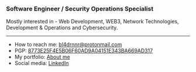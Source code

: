 ### Software Engineer / Security Operations Specialist

Mostly interested in - Web Development, WEB3, Network Technologies, Development & Operations and Cybersecurity.

---

- How to reach me: bl4drnnr@protonmail.com
- PGP: [8773E25F4E5B06F60AD9A04151E343BA669AD317](https://keys.openpgp.org/vks/v1/by-fingerprint/8773E25F4E5B06F60AD9A04151E343BA669AD317)
- My portfolio: [About me](https://bl4drnnr.github.io/portfolio-page/)
- Social media: [LinkedIn](https://www.linkedin.com/in/mikhail-bahdashych-a8561a209/)
